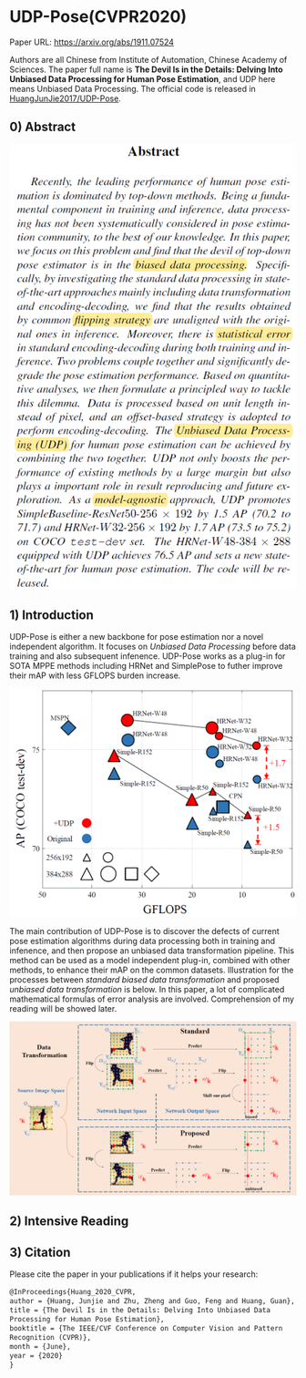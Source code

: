 # UDP-Pose(CVPR2020)

Paper URL: https://arxiv.org/abs/1911.07524

Authors are all Chinese from Institute of Automation, Chinese Academy of Sciences. The paper full name is **The Devil Is in the Details: Delving Into Unbiased Data Processing for Human Pose Estimation**, and UDP here means Unbiased Data Processing. The official code is released in [HuangJunJie2017/UDP-Pose](https://github.com/HuangJunJie2017/UDP-Pose). 

## 0) Abstract

![img0](./materials/Abstract.png)

## 1) Introduction

UDP-Pose is either a new backbone for pose estimation nor a novel independent algorithm. It focuses on *Unbiased Data Processing* before data training and also subsequent infenence. UDP-Pose works as a plug-in for SOTA MPPE methods including HRNet and SimplePose to futher improve their mAP with less GFLOPS burden increase.

![img1](./materials/UDP_plug-in.png)

The main contribution of UDP-Pose is to discover the defects of current pose estimation algorithms during data processing both in training and infenence, and then propose an unbiased data transformation pipeline. This method can be used as a model independent plug-in, combined with other methods, to enhance their mAP on the common datasets. Illustration for the processes between *standard biased data transformation* and proposed *unbiased data transformation* is below. In this paper, a lot of complicated mathematical formulas of error analysis are involved. Comprehension of my reading will be showed later.

![img2](./materials/UnbiasedDataProcessing.png)

## 2) Intensive Reading


## 3) Citation
Please cite the paper in your publications if it helps your research:
```
@InProceedings{Huang_2020_CVPR,
author = {Huang, Junjie and Zhu, Zheng and Guo, Feng and Huang, Guan},
title = {The Devil Is in the Details: Delving Into Unbiased Data Processing for Human Pose Estimation},
booktitle = {The IEEE/CVF Conference on Computer Vision and Pattern Recognition (CVPR)},
month = {June},
year = {2020}
}
```
